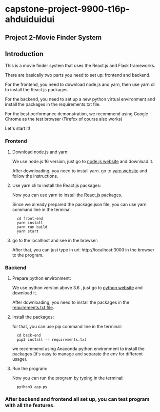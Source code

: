 # capstone-project-9900-t16p-ahduiduidui
## Project 2-Movie Finder System

## Introduction
This is a movie finder system that uses the React.js and Flask frameworks.

There are basically two parts you need to set up: frontend and backend.

For the frontend, you need to download node.js and yarn, then use yarn cli to install the React.js packages.

For the backend, you need to set up a new python virtual environment and install the packages in the requirements.txt file.

For the best performance demonstration, we recommend using Google Chrome as the test browser (Firefox of course also works)

Let's start it!

### Frontend

1. Download node.js and yarn:

   We use node.js 16 version, just go to [node.js website](https://nodejs.org) and download it.

   After downloading, you need to install yarn. go to [yarn website](https://classic.yarnpkg.com/lang/en/docs/install) and follow the instructions.


2. Use yarn cli to install the React.js packages:

   Now you can use yarn to install the React.js packages.

   Since we already prepared the package.json file, you can use yarn command line in the terminal:


         cd front-end
         yarn install
         yarn run build
         yarn start
      

3. go to the localhost and see in the browser:

   After that, you can just type in url: http://localhost:3000 in the browser to the program.
      
   
### Backend

1. Prepare python environment:

    We use python version above 3.6 , just go to [python website](https://www.python.org) and download it.
    
    After downloading, you need to install the packages in the [requirements.txt file](https://github.com/unsw-cse-comp3900-9900-22T2/capstone-project-9900-t16p-ahduiduidui/blob/main/back-end/requirements.txt).


2. Install the packages:

   for that, you can use pip command line in the terminal:
   

         cd back-end
         pip3 install -r requirements.txt

   we recommend using Anaconda python environment to install the packages (it's easy to manage and separate the env for different usage).


3. Run the program:
   
   Now you can run the program by typing in the terminal:
   

         python3 app.py


### After backend and frontend all set up, you can test program with all the features.
    

   

